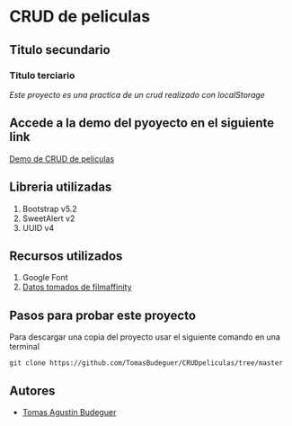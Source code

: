 # CRUD de peliculas  
## Titulo secundario
### Titulo terciario

*Este proyecto es una practica de un crud realizado con localStorage*

## Accede a la demo del pyoyecto en el siguiente link

[Demo de CRUD de peliculas](https://www.filmaffinity.com/es/film201496.html)

## Libreria utilizadas

1. Bootstrap v5.2
1. SweetAlert v2
1. UUID v4

## Recursos utilizados

1. Google Font
1. [Datos tomados de filmaffinity](https://www.filmaffinity.com)


## Pasos para probar este proyecto
Para descargar una copia del proyecto usar el siguiente comando en una terminal

`git clone https://github.com/TomasBudeguer/CRUDpeliculas/tree/master`

## Autores
- [Tomas Agustin Budeguer]()
